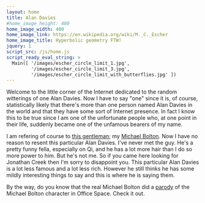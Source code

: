 ```yaml
---
layout: home
title: Alan Davies
#home_image_height: 400
home_image_width: 400
home_image_link: https://en.wikipedia.org/wiki/M._C._Escher
home_image_title: Hyperbolic geometry FTW!
jquery: 1
script_src: /js/home.js
script_ready_eval_string: >
  Main([ '/images/escher_circle_limit_1.jpg',
         '/images/escher_circle_limit_3.jpg',
         '/images/escher_circle_limit_with_butterflies.jpg' ])
---
```


Welcome to the little corner of the Internet dedicated to the random witterings of one Alan Davies.  Now I have to say
"one" since it is, of course, statistically likely that there's more than one person named Alan Davies in the world and
that they have some sort of Internet presence.  In fact I know this to be true since I am one of the unfortunate people
who, at one point in their life, suddenly became one of the unfamous bearers of my name.

I am refering of course to [this gentleman](https://en.wikipedia.org/wiki/Alan_Davies); my
[Michael Bolton](https://www.youtube.com/watch?v=_BaMx_n2_hM).  Now I have no reason to resent this particular Alan
Davies.  I've never met the guy.  He's a pretty funny fella, especially on Qi, and he has a lot more hair than I do so
more power to him.  But he's not me.  So if you came here looking for Jonathan Creek then I'm sorry to disappoint you.
This particular Alan Davies is a lot less famous and a lot less rich.  However he still thinks he has some mildly
interesting things to say and this is where he is saying them.

By the way, do you know that the real Michael Bolton did a [parody](https://www.youtube.com/watch?v=03lrL9CFWxM) of the
Michael Bolton character in Office Space.  Check it out.

